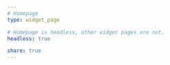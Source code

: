 ```yaml
---
# Homepage
type: widget_page

# Homepage is headless, other widget pages are not.
headless: true

share: true
---
```

